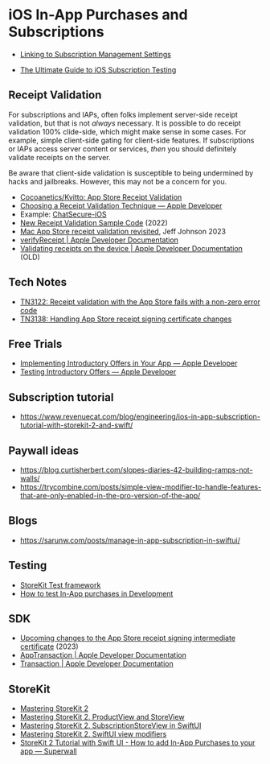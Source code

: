 # iOS In-App Purchases and Subscriptions

* [Linking to Subscription Management Settings](https://joecieplinski.com/blog/2018/11/26/linking-to-subscription-management-settings/)

* [The Ultimate Guide to iOS Subscription Testing](https://www.revenuecat.com/blog/the-ultimate-guide-to-subscription-testing-on-ios)

## Receipt Validation

For subscriptions and IAPs, often folks implement server-side receipt validation, but that is not _always_ necessary. It is possible to do receipt validation 100% clide-side, which might make sense in some cases. For example, simple client-side gating for client-side features. If subscriptions or IAPs access server content or services, _then_ you should definitely validate receipts on the server.

Be aware that client-side validation is susceptible to being undermined by hacks and jailbreaks. However, this may not be a concern for you.

- [Cocoanetics/Kvitto: App Store Receipt Validation](https://github.com/Cocoanetics/Kvitto)
- [Choosing a Receipt Validation Technique — Apple Developer](https://developer.apple.com/documentation/storekit/original_api_for_in-app_purchase/choosing_a_receipt_validation_technique#//apple_ref/doc/uid/TP40010573)
- Example: [ChatSecure-iOS](https://github.com/ChatSecure/ChatSecure-iOS/blob/38d6abba3e1c21156095ac3a1096d5e829df4b96/ChatSecureCore/Classes/View%20Controllers/PurchaseViewController.swift#L230)
- [New Receipt Validation Sample Code](https://mjtsai.com/blog/2022/05/20/new-receipt-validation-sample-code/) (2022)
- [Mac App Store receipt validation revisited](https://lapcatsoftware.com/articles/2023/11/4.html), Jeff Johnson 2023
- [verifyReceipt | Apple Developer Documentation](https://developer.apple.com/documentation/appstorereceipts/verifyreceipt)
- [Validating receipts on the device | Apple Developer Documentation](https://developer.apple.com/documentation/appstorereceipts/validating_receipts_on_the_device) (OLD)

## Tech Notes

- [TN3122: Receipt validation with the App Store fails with a non-zero error code](https://developer.apple.com/documentation/technotes/tn3122-receipt-validation-with-the-app-store-fails-with-a-non-zero-error-code)
- [TN3138: Handling App Store receipt signing certificate changes](https://developer.apple.com/documentation/technotes/tn3138-handling-app-store-receipt-signing-certificate-changes)

## Free Trials

- [Implementing Introductory Offers in Your App — Apple Developer](https://developer.apple.com/documentation/storekit/original_api_for_in-app_purchase/subscriptions_and_offers/implementing_introductory_offers_in_your_app)
- [Testing Introductory Offers — Apple Developer](https://developer.apple.com/documentation/storekit/original_api_for_in-app_purchase/subscriptions_and_offers/testing_introductory_offers)

## Subscription tutorial

- https://www.revenuecat.com/blog/engineering/ios-in-app-subscription-tutorial-with-storekit-2-and-swift/

## Paywall ideas

- https://blog.curtisherbert.com/slopes-diaries-42-building-ramps-not-walls/
- https://trycombine.com/posts/simple-view-modifier-to-handle-features-that-are-only-enabled-in-the-pro-version-of-the-app/

## Blogs

- https://sarunw.com/posts/manage-in-app-subscription-in-swiftui/

## Testing

- [StoreKit Test framework](https://developer.apple.com/documentation/storekittest)
- [How to test In-App purchases in Development](https://sarunw.com/posts/test-in-app-purchases-in-development/)

## SDK

- [Upcoming changes to the App Store receipt signing intermediate certificate](https://developer.apple.com/news/?id=smofnyhj) (2023)
- [AppTransaction | Apple Developer Documentation](https://developer.apple.com/documentation/storekit/apptransaction)
- [Transaction | Apple Developer Documentation](https://developer.apple.com/documentation/storekit/transaction)

## StoreKit

- [Mastering StoreKit 2](https://swiftwithmajid.com/2023/08/01/mastering-storekit2/)
- [Mastering StoreKit 2. ProductView and StoreView](https://swiftwithmajid.com/2023/08/08/mastering-storekit2-productview-in-swiftui/)
- [Mastering StoreKit 2. SubscriptionStoreView in SwiftUI](https://swiftwithmajid.com/2023/08/23/mastering-storekit2-subscriptionstoreview-in-swiftui/)
- [Mastering StoreKit 2. SwiftUI view modifiers](https://swiftwithmajid.com/2023/08/29/mastering-storekit2-swiftui-view-modifiers/)
- [StoreKit 2 Tutorial with Swift UI - How to add In-App Purchases to your app — Superwall](https://superwall.com/blog/make-a-swiftui-app-with-in-app-purchases-and-subscriptions-using-storekit-2)
